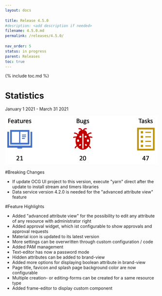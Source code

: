 ```yaml
---
layout: docs

title: Release 4.5.0
#desription: <add description if needed>
filename: 4.5.0.md
permalink: /releases/4.5.0/

nav_order: 5
status: in progress
parent: Releases
toc: true
---
```


{% include toc.md %}


# Statistics

January 1 2021 - March 31 2021

![statistics_4.5.0.png](/img/statistics_4.5.0-8f4d7d21-652c-4723-a485-fabeb32ae606.png)

#Breaking Changes

- If update OCG UI project to this version, execute "yarn" direct after the update to install stream and timers libraries
- Data service version 4.2.0 is needed for the "advanced attribute view" feature

#Feature Highlights

- Added "advanced attribute view" for the possibility to edit any attribute of any resource with administrator right
- Added approval widget, which ist configurable to show approvals and approval requests
- Material icon is updated to its latest version
- More settings can be overwritten through custom configuration / code
- Added PAM management
- Text-editor has now a password mode
- Hidden attributes can be added to brand-view
- Added more options for displaying boolean attribute in brand-view
- Page title, favicon and splash page background color are now configurable
- Multiple creation- or editing-forms can be created for a same resource type
- Added frame-editor to display custom component
